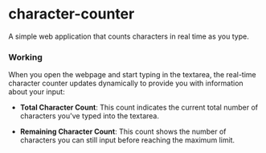 # character-counter
A simple web application that counts characters in real time as you type.

### Working

When you open the webpage and start typing in the textarea, the real-time character counter updates dynamically to provide you with information about your input:

- **Total Character Count**: This count indicates the current total number of characters you've typed into the textarea.

- **Remaining Character Count**: This count shows the number of characters you can still input before reaching the maximum limit.
